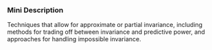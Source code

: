 ### Mini Description

Techniques that allow for approximate or partial invariance, including methods for trading off between invariance and predictive power, and approaches for handling impossible invariance.
